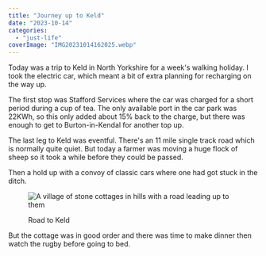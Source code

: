 ```yaml
---
title: "Journey up to Keld"
date: "2023-10-14"
categories: 
  - "just-life"
coverImage: "IMG20231014162025.webp"
---
```


Today was a trip to Keld in North Yorkshire for a week's walking holiday. I took the electric car, which meant a bit of extra planning for recharging on the way up.

The first stop was Stafford Services where the car was charged for a short period during a cup of tea. The only available port in the car park was 22KWh, so this only added about 15% back to the charge, but there was enough to get to Burton-in-Kendal for another top up.

The last leg to Keld was eventful. There's an 11 mile single track road which is normally quite quiet. But today a farmer was moving a huge flock of sheep so it took a while before they could be passed.

Then a hold up with a convoy of classic cars where one had got stuck in the ditch.

<figure>

![A village of stone cottages in hills with a road leading up to them](images/IMG20231015100639-1024x567.webp)

<figcaption>

Road to Keld

</figcaption>

</figure>

But the cottage was in good order and there was time to make dinner then watch the rugby before going to bed.
